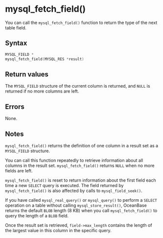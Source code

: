 mysql_fetch_field() 
========================================

You can call the `mysql_fetch_field()` function to return the type of the next table field. 

Syntax 
---------------------------

```c
MYSQL_FIELD *
mysql_fetch_field(MYSQL_RES *result)
```



Return values 
----------------------------------

The `MYSQL_FIELD` structure of the current column is returned, and `NULL` is returned if no more columns are left.

Errors 
---------------------------

None.

Notes 
--------------------------

`mysql_fetch_field()` returns the definition of one column in a result set as a `MYSQL_FIELD` structure. 

You can call this function repeatedly to retrieve information about all columns in the result set. `mysql_fetch_field()` returns `NULL` when no more fields are left. 

`mysql_fetch_field()` is reset to return information about the first field each time a new `SELECT` query is executed. The field returned by `mysql_fetch_field()` is also affected by calls to `mysql_field_seek()`. 

If you have called `mysql_real_query()` or `mysql_query()` to perform a `SELECT` operation on a table without calling `mysql_store_result()`, OceanBase returns the default `BLOB` length (8 KB) when you call `mysql_fetch_field()` to query the length of a `BLOB` field. 

Once the result set is retrieved, `field->max_length` contains the length of the largest value in this column in the specific query.

